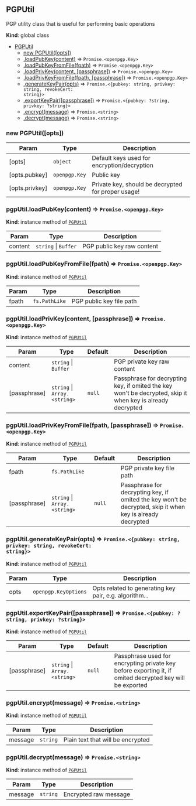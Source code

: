 <a name="PGPUtil"></a>

## PGPUtil
PGP utility class that is useful for performing basic operations

**Kind**: global class  

* [PGPUtil](#PGPUtil)
    * [new PGPUtil([opts])](#new_PGPUtil_new)
    * [.loadPubKey(content)](#PGPUtil+loadPubKey) ⇒ <code>Promise.&lt;openpgp.Key&gt;</code>
    * [.loadPubKeyFromFile(fpath)](#PGPUtil+loadPubKeyFromFile) ⇒ <code>Promise.&lt;openpgp.Key&gt;</code>
    * [.loadPrivKey(content, [passphrase])](#PGPUtil+loadPrivKey) ⇒ <code>Promise.&lt;openpgp.Key&gt;</code>
    * [.loadPrivKeyFromFile(fpath, [passphrase])](#PGPUtil+loadPrivKeyFromFile) ⇒ <code>Promise.&lt;openpgp.Key&gt;</code>
    * [.generateKeyPair(opts)](#PGPUtil+generateKeyPair) ⇒ <code>Promise.&lt;{pubkey: string, privkey: string, revokeCert: string}&gt;</code>
    * [.exportKeyPair([passphrase])](#PGPUtil+exportKeyPair) ⇒ <code>Promise.&lt;{pubkey: ?string, privkey: ?string}&gt;</code>
    * [.encrypt(message)](#PGPUtil+encrypt) ⇒ <code>Promise.&lt;string&gt;</code>
    * [.decrypt(message)](#PGPUtil+decrypt) ⇒ <code>Promise.&lt;string&gt;</code>

<a name="new_PGPUtil_new"></a>

### new PGPUtil([opts])

| Param | Type | Description |
| --- | --- | --- |
| [opts] | <code>object</code> | Default keys used for encryption/decryption |
| [opts.pubkey] | <code>openpgp.Key</code> | Public key |
| [opts.privkey] | <code>openpgp.Key</code> | Private key, should be decrypted for proper usage! |

<a name="PGPUtil+loadPubKey"></a>

### pgpUtil.loadPubKey(content) ⇒ <code>Promise.&lt;openpgp.Key&gt;</code>
**Kind**: instance method of [<code>PGPUtil</code>](#PGPUtil)  

| Param | Type | Description |
| --- | --- | --- |
| content | <code>string</code> \| <code>Buffer</code> | PGP public key raw content |

<a name="PGPUtil+loadPubKeyFromFile"></a>

### pgpUtil.loadPubKeyFromFile(fpath) ⇒ <code>Promise.&lt;openpgp.Key&gt;</code>
**Kind**: instance method of [<code>PGPUtil</code>](#PGPUtil)  

| Param | Type | Description |
| --- | --- | --- |
| fpath | <code>fs.PathLike</code> | PGP public key file path |

<a name="PGPUtil+loadPrivKey"></a>

### pgpUtil.loadPrivKey(content, [passphrase]) ⇒ <code>Promise.&lt;openpgp.Key&gt;</code>
**Kind**: instance method of [<code>PGPUtil</code>](#PGPUtil)  

| Param | Type | Default | Description |
| --- | --- | --- | --- |
| content | <code>string</code> \| <code>Buffer</code> |  | PGP private key raw content |
| [passphrase] | <code>string</code> \| <code>Array.&lt;string&gt;</code> | <code>null</code> | Passphrase for decrypting key, if omited the key won't be decrypted, skip it when key is already decrypted |

<a name="PGPUtil+loadPrivKeyFromFile"></a>

### pgpUtil.loadPrivKeyFromFile(fpath, [passphrase]) ⇒ <code>Promise.&lt;openpgp.Key&gt;</code>
**Kind**: instance method of [<code>PGPUtil</code>](#PGPUtil)  

| Param | Type | Default | Description |
| --- | --- | --- | --- |
| fpath | <code>fs.PathLike</code> |  | PGP private key file path |
| [passphrase] | <code>string</code> \| <code>Array.&lt;string&gt;</code> | <code>null</code> | Passphrase for decrypting key, if omited the key won't be decrypted, skip it when key is already decrypted |

<a name="PGPUtil+generateKeyPair"></a>

### pgpUtil.generateKeyPair(opts) ⇒ <code>Promise.&lt;{pubkey: string, privkey: string, revokeCert: string}&gt;</code>
**Kind**: instance method of [<code>PGPUtil</code>](#PGPUtil)  

| Param | Type | Description |
| --- | --- | --- |
| opts | <code>openpgp.KeyOptions</code> | Opts related to generating key pair, e.g. algorithm... |

<a name="PGPUtil+exportKeyPair"></a>

### pgpUtil.exportKeyPair([passphrase]) ⇒ <code>Promise.&lt;{pubkey: ?string, privkey: ?string}&gt;</code>
**Kind**: instance method of [<code>PGPUtil</code>](#PGPUtil)  

| Param | Type | Default | Description |
| --- | --- | --- | --- |
| [passphrase] | <code>string</code> \| <code>Array.&lt;string&gt;</code> | <code>null</code> | Passphrase used for encrypting private key before exporting it, if omited decrypted key will be exported |

<a name="PGPUtil+encrypt"></a>

### pgpUtil.encrypt(message) ⇒ <code>Promise.&lt;string&gt;</code>
**Kind**: instance method of [<code>PGPUtil</code>](#PGPUtil)  

| Param | Type | Description |
| --- | --- | --- |
| message | <code>string</code> | Plain text that will be encrypted |

<a name="PGPUtil+decrypt"></a>

### pgpUtil.decrypt(message) ⇒ <code>Promise.&lt;string&gt;</code>
**Kind**: instance method of [<code>PGPUtil</code>](#PGPUtil)  

| Param | Type | Description |
| --- | --- | --- |
| message | <code>string</code> | Encrypted raw message |

